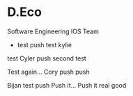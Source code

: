 # D.Eco
Software Engineering IOS Team
- test push
test kylie

test Cyler push
second test

Test again... Cory
push push

Bijan test push
Push it... Push it real good
